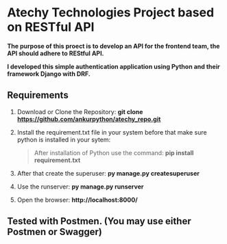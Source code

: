 # Atechy Technologies Project based on RESTful API

**The purpose of this proect is to develop an API for the frontend team, the API should adhere to REStful API.**


**I developed this simple authentication application using Python and their framework Django with DRF.**

## Requirements
1. Download or Clone the Repository:    **git clone https://github.com/ankurpython/atechy_repo.git**

2. Install the requirement.txt file in your system before that make sure python is installed in your sytem:
    > After installation of Python use the command:  **pip install requirement.txt**
    
3. After that create the superuser: **py manage.py createsuperuser**

4. Use the runserver: **py manage.py runserver**

5. Open the browser: **http://localhost:8000/**

## Tested with Postmen. (You may use either Postmen or Swagger)

